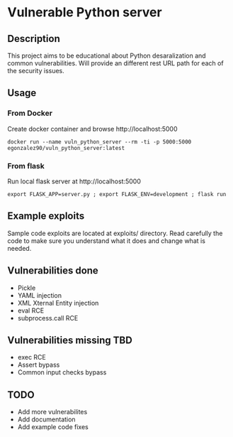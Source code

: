 # Vulnerable Python server
## Description

This project aims to be educational about Python desaralization and common vulnerabilities.
Will provide an different rest URL path for each of the security issues.

## Usage
### From Docker
Create docker container and browse http://localhost:5000
```
docker run --name vuln_python_server --rm -ti -p 5000:5000 egonzalez90/vuln_python_server:latest
```
### From flask
Run local flask server at http://localhost:5000

```
export FLASK_APP=server.py ; export FLASK_ENV=development ; flask run
```

## Example exploits

Sample code exploits are located at exploits/ directory.
Read carefully the code to make sure you understand what it does and change what is needed.

## Vulnerabilities done

* Pickle
* YAML injection
* XML Xternal Entity injection
* eval RCE
* subprocess.call RCE

## Vulnerabilities missing TBD

* exec RCE
* Assert bypass
* Common input checks bypass

## TODO

- Add more vulnerabilites
- Add documentation
- Add example code fixes
